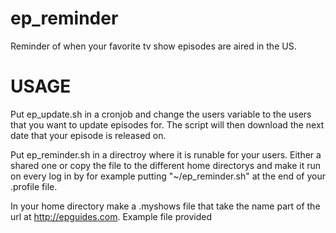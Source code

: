 ep_reminder
===========

Reminder of when your favorite tv show episodes are aired in the US.

USAGE
===========
Put ep_update.sh in a cronjob and change the users variable to the users that
you want to update episodes for. The script will then download the next date
that your episode is released on.

Put ep_reminder.sh in a directroy where it is runable for your users. Either a
shared one or copy the file to the different home directorys and make it run on every log in by for example putting "~/ep_reminder.sh" at the end of your 
.profile file.

In your home directory make a .myshows file that take the name part of the url
at http://epguides.com. Example file provided
